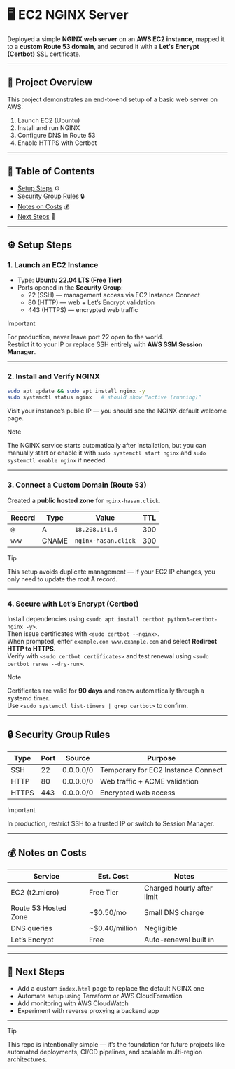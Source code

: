 # 🖥️ EC2 NGINX Server

Deployed a simple **NGINX web server** on an **AWS EC2 instance**, mapped it to a **custom Route 53 domain**, and secured it with a **Let's Encrypt (Certbot)** SSL certificate.

---

## 📍 Project Overview
This project demonstrates an end-to-end setup of a basic web server on AWS:
1. Launch EC2 (Ubuntu)  
2. Install and run NGINX  
3. Configure DNS in Route 53  
4. Enable HTTPS with Certbot

---

## 🧭 Table of Contents
- [Setup Steps](#️-setup-steps) ⚙️ 
- [Security Group Rules](#-security-group-rules) 🔒
- [Notes on Costs](#-notes-on-costs) 💰
- [Next Steps](#-next-steps) 🚀 

---

## ⚙️ Setup Steps

### 1. Launch an EC2 Instance
- Type: **Ubuntu 22.04 LTS (Free Tier)**
- Ports opened in the **Security Group**:
  - 22 (SSH) — management access via EC2 Instance Connect  
  - 80 (HTTP) — web + Let’s Encrypt validation  
  - 443 (HTTPS) — encrypted web traffic  

> [!IMPORTANT]  
> For production, never leave port 22 open to the world.  
> Restrict it to your IP or replace SSH entirely with **AWS SSM Session Manager**.

---

### 2. Install and Verify NGINX
```bash
sudo apt update && sudo apt install nginx -y
sudo systemctl status nginx   # should show “active (running)”
```
Visit your instance’s public IP — you should see the NGINX default welcome page.

> [!NOTE]
> The NGINX service starts automatically after installation, but you can manually start or enable it with `sudo systemctl start nginx` and `sudo systemctl enable nginx` if needed.

---

### 3. Connect a Custom Domain (Route 53)
Created a **public hosted zone** for `nginx-hasan.click`.

| Record | Type | Value | TTL |
|--------|------|--------|-----|
| `@` | A | `18.208.141.6` | 300 |
| `www` | CNAME | `nginx-hasan.click` | 300 |

> [!TIP]  
> This setup avoids duplicate management — if your EC2 IP changes, you only need to update the root A record.

---

### 4. Secure with Let’s Encrypt (Certbot)
Install dependencies using `<sudo apt install certbot python3-certbot-nginx -y>`.  
Then issue certificates with `<sudo certbot --nginx>`.  
When prompted, enter `example.com www.example.com` and select **Redirect HTTP to HTTPS**.  
Verify with `<sudo certbot certificates>` and test renewal using `<sudo certbot renew --dry-run>`.

> [!NOTE]  
> Certificates are valid for **90 days** and renew automatically through a systemd timer.  
> Use `<sudo systemctl list-timers | grep certbot>` to confirm.

---

## 🔒 Security Group Rules
| Type | Port | Source | Purpose |
|------|------|---------|----------|
| SSH | 22 | 0.0.0.0/0 | Temporary for EC2 Instance Connect |
| HTTP | 80 | 0.0.0.0/0 | Web traffic + ACME validation |
| HTTPS | 443 | 0.0.0.0/0 | Encrypted web access |

> [!IMPORTANT]  
> In production, restrict SSH to a trusted IP or switch to Session Manager.

---

## 💰 Notes on Costs
| Service | Est. Cost | Notes |
|----------|------------|-------|
| EC2 (t2.micro) | Free Tier | Charged hourly after limit |
| Route 53 Hosted Zone | ~$0.50/mo | Small DNS charge |
| DNS queries | ~$0.40/million | Negligible |
| Let’s Encrypt | Free | Auto-renewal built in |

---

## 🚀 Next Steps
- Add a custom `index.html` page to replace the default NGINX one  
- Automate setup using Terraform or AWS CloudFormation  
- Add monitoring with AWS CloudWatch  
- Experiment with reverse proxying a backend app  

---

> [!TIP]  
> This repo is intentionally simple — it’s the foundation for future projects like automated deployments, CI/CD pipelines, and scalable multi-region architectures.
